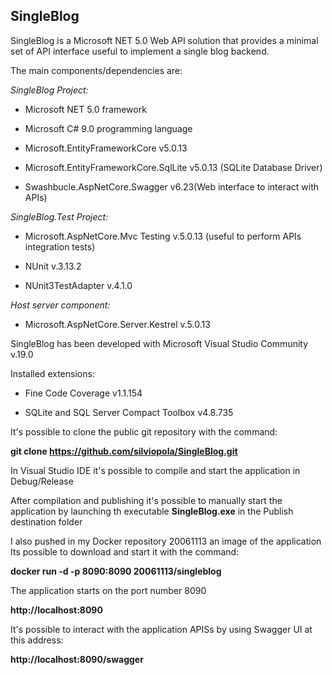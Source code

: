 ## SingleBlog

SingleBlog is a Microsoft NET 5.0 Web API solution that provides a minimal set of API interface useful to implement a single blog backend.

The main components/dependencies are:

*SingleBlog Project:*

- Microsoft NET 5.0 framework

- Microsoft C# 9.0 programming language

- Microsoft.EntityFrameworkCore v5.0.13

- Microsoft.EntityFrameworkCore.SqlLite v5.0.13 (SQLite Database Driver)

- Swashbucle.AspNetCore.Swagger v6.23(Web interface to interact with APIs)

*SingleBlog.Test Project:*

- Microsoft.AspNetCore.Mvc Testing v.5.0.13 (useful to perform APIs integration tests)

- NUnit v.3.13.2

- NUnit3TestAdapter v.4.1.0

*Host server component:*

- Microsoft.AspNetCore.Server.Kestrel v.5.0.13

SingleBlog has been developed with Microsoft Visual Studio Community v.19.0

Installed extensions:

- Fine Code Coverage v1.1.154

- SQLite and SQL Server Compact Toolbox v4.8.735


It's possible to clone the public git repository with the command: 

**git clone https://github.com/silviopola/SingleBlog.git**

In Visual Studio IDE it's possible to compile and start the application in Debug/Release

After compilation and publishing it's possible to manually start the application by launching th executable **SingleBlog.exe** in the Publish destination folder

I also pushed in my Docker repository 20061113 an image of the application
Its possible to download and start it with the command:

**docker run -d -p 8090:8090 20061113/singleblog**

The application starts on the port number 8090

**http://localhost:8090**

It's possible to interact with the application APISs by using Swagger UI at this address:

**http://localhost:8090/swagger**
